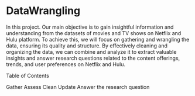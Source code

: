 # DataWrangling
In this project. Our main objective is to gain insightful information and understanding from the datasets of movies and TV shows on Netflix and Hulu platform. To achieve this, we will focus on gathering and wrangling the data, ensuring its quality and structure. By effectively cleaning and organizing the data, we can combine and analyze it to extract valuable insights and answer research questions related to the content offerings, trends, and user preferences on Netflix and Hulu.

Table of Contents

Gather
Assess
Clean
Update
Answer the research question

